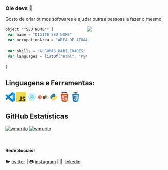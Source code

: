 
### Oie devs 👋

Gosto de criar ótimos softwares e ajudar outras pessoas a fazer o mesmo.


<img align="right" width="250" src="https://www.ubblie.com/src/img/gifs/fcf7fd0c619bb87706533079240915f3.gif" />

```javascript
object **SEU NOME** {
 var name = "DIGITE SEU NOME"
 var occupationArea = "ÁREA DE ATUAÇÃO"
 
 var skills = "ALGUMAS HABILIDADES"
 var languages = listOf("Html", "Python", "JavaScript", "PHP", "React") 

}
```

## **Linguagens e Ferramentas:**  
<code><img height="30" src="https://raw.githubusercontent.com/github/explore/80688e429a7d4ef2fca1e82350fe8e3517d3494d/topics/visual-studio-code/visual-studio-code.png"></code>
<code><img height="30" src="https://raw.githubusercontent.com/github/explore/80688e429a7d4ef2fca1e82350fe8e3517d3494d/topics/javascript/javascript.png"></code>
<code><img height="30" src="https://raw.githubusercontent.com/github/explore/80688e429a7d4ef2fca1e82350fe8e3517d3494d/topics/react/react.png"></code>
<code><img height="30" src="https://raw.githubusercontent.com/github/explore/80688e429a7d4ef2fca1e82350fe8e3517d3494d/topics/git/git.png"></code>
<code><img height="30" src="https://raw.githubusercontent.com/github/explore/80688e429a7d4ef2fca1e82350fe8e3517d3494d/topics/python/python.png"></code>
<code><img height="30" src="https://raw.githubusercontent.com/github/explore/80688e429a7d4ef2fca1e82350fe8e3517d3494d/topics/html/html.png"></code>
<code><img height="30" src="https://raw.githubusercontent.com/github/explore/80688e429a7d4ef2fca1e82350fe8e3517d3494d/topics/css/css.png"></code>


## **GitHub Estatísticas**

[![wmurito](https://github-readme-stats.vercel.app/api/top-langs/?username=wmurito&hide=html&layout=compact&theme=dracula)](https://github.com/anuraghazra/github-readme-stats)
[![wmurito](https://github-readme-stats.vercel.app/api?username=wmurito&theme=dracula)](https://github.com/anuraghazra/github-readme-stats)


[twitter]: https://twitter.com/_murito
[instagram]: https://www.instagram.com/wmurito
[linkedin]: https://www.linkedin.com/in/wellington-murito-aba51760/
<br>

#### Rede Sociais!

 
🐦 [twitter][twitter] **|** 
📷 [instagram][instagram] **|** 
👔 [linkedin][linkedin]
